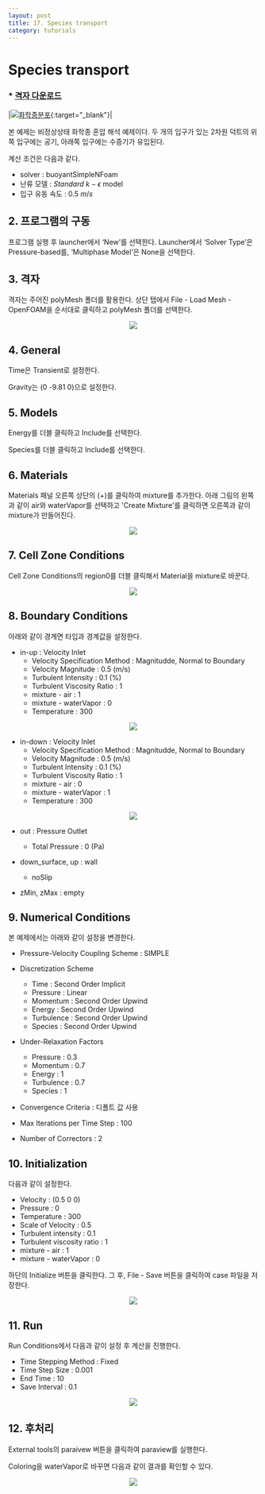 ```yaml
---
layout: post
title: 17. Species transport
category: tutorials
---
```


# Species transport 

### * [격자 다운로드](https://drive.google.com/file/d/19BS3wUfZZeh8A8Mqx2B1gSMwbylE-xXS/view?usp=sharing)

|[![화학종분포](https://github.com/nextfoam/baram-pages/raw/main/screenshots/species/intro1.png)](https://github.com/nextfoam/baram-pages/raw/main/screenshots/species/intro1.png){:target="_blank"}|

본 예제는 비정상상태 화학종 혼압 해석 예제이다. 두 개의 입구가 있는 2차원 덕트의 위쪽 입구에는 공기, 아래쪽 입구에는 수증기가 유입된다.

계산 조건은 다음과 같다. 

+ solver : buoyantSimpleNFoam 
+ 난류 모델 : $Standard$ $k-\epsilon$ model
+ 입구 유동 속도 : 0.5 $m/s$

## 2. 프로그램의 구동

프로그램 실행 후 launcher에서 ‘New’를 선택한다. Launcher에서 ‘Solver Type’은 Pressure-based를, ‘Multiphase Model’은 None을 선택한다.


## 3. 격자

격자는 주어진 polyMesh 폴더를 활용한다. 상단 탭에서 File - Load Mesh - OpenFOAM을 순서대로 클릭하고 polyMesh 폴더를 선택한다.

<p align='center'>
    <img src="https://github.com/nextfoam/baram-pages/raw/main/screenshots/species/mesh1.png"><br>
</p>

## 4. General

Time은 Transient로  설정한다.

Gravity는 (0 -9.81 0)으로 설정한다.


## 5. Models

Energy를 더블 클릭하고 Include를 선택한다.

Species를 더블 클릭하고 Include를 선택한다.

## 6. Materials

Materials 패널 오른쪽 상단의 (+)를 클릭하여 mixture를 추가한다. 아래 그림의 왼쪽과 같이 air와 waterVapor를 선택하고 'Create Mixture'를 클릭하면 오른쪽과 같이 mixture가 만들어진다.

<p align='center'>
    <img src="https://github.com/nextfoam/baram-pages/raw/main/screenshots/species/material.png"><br>
</p>


## 7. Cell Zone Conditions

Cell Zone Conditions의 region0를 더블 클릭해서 Material을 mixture로 바꾼다.

<p align='center'>
    <img src="https://github.com/nextfoam/baram-pages/raw/main/screenshots/species/cellzone.png"><br>
</p>

## 8. Boundary Conditions

아래와 같이 경계면 타입과 경계값을 설정한다.

+ in-up : Velocity Inlet
    + Velocity Specification Method : Magnitudde, Normal to Boundary
    + Velocity Magnitude : 0.5 (m/s)
    + Turbulent Intensity : 0.1 (%)
    + Turbulent Viscosity Ratio : 1
    + mixture - air : 1
    + mixture - waterVapor : 0
    + Temperature : 300

<p align='center'>
    <img src="https://github.com/nextfoam/baram-pages/raw/main/screenshots/species/inletBC1.png"><br>
</p>

+ in-down : Velocity Inlet
    + Velocity Specification Method : Magnitudde, Normal to Boundary
    + Velocity Magnitude : 0.5 (m/s)
    + Turbulent Intensity : 0.1 (%)
    + Turbulent Viscosity Ratio : 1
    + mixture - air : 0
    + mixture - waterVapor : 1
    + Temperature : 300
    
<p align='center'>
    <img src="https://github.com/nextfoam/baram-pages/raw/main/screenshots/species/inletBC2.png"><br>
</p>


+ out : Pressure Outlet
  + Total Pressure : 0 (Pa)

+ down_surface, up : wall
  + noSlip

+ zMin, zMax : empty


## 9. Numerical Conditions

본 예제에서는 아래와 같이 설정을 변경한다.

+ Pressure-Velocity Coupling Scheme : SIMPLE

+ Discretization Scheme
    + Time : Second Order Implicit
    + Pressure : Linear
    + Momentum : Second Order Upwind
    + Energy : Second Order Upwind
    + Turbulence : Second Order Upwind
    + Species : Second Order Upwind

+ Under-Relaxation Factors
    + Pressure : 0.3
    + Momentum : 0.7
    + Energy : 1
    + Turbulence : 0.7
    + Species : 1

+ Convergence Criteria : 디폴트 값 사용

+ Max Iterations per Time Step : 100

+ Number of Correctors : 2

## 10. Initialization

다음과 같이 설정한다.

+ Velocity : (0.5 0 0)
+ Pressure : 0
+ Temperature : 300
+ Scale of Velocity : 0.5
+ Turbulent intensity : 0.1
+ Turbulent viscosity ratio : 1
+ mixture - air : 1
+ mixture - waterVapor : 0

하단의 Initialize 버튼을 클릭한다. 그 후, File - Save 버튼을 클릭하여 case 파일을 저장한다. 

<p align='center'>
    <img src="https://github.com/nextfoam/baram-pages/raw/main/screenshots/species/init1.png"><br>
</p>

## 11. Run

Run Conditions에서 다음과 같이 설정 후 계산을 진행한다.

+ Time Stepping Method : Fixed
+ Time Step Size : 0.001
+ End Time : 10
+ Save Interval : 0.1

<p align='center'>
    <img src="https://github.com/nextfoam/baram-pages/raw/main/screenshots/fan/runCondition1.png"><br>
</p>


## 12. 후처리

External tools의 paraivew 버튼을 클릭하여 paraview를 실행한다.

Coloring을 waterVapor로 바꾸면 다음과 같이 결과를 확인할 수 있다.

<p align='center'>
    <img src="https://github.com/nextfoam/baram-pages/raw/main/screenshots/species/pv2.png"><br>
</p>
